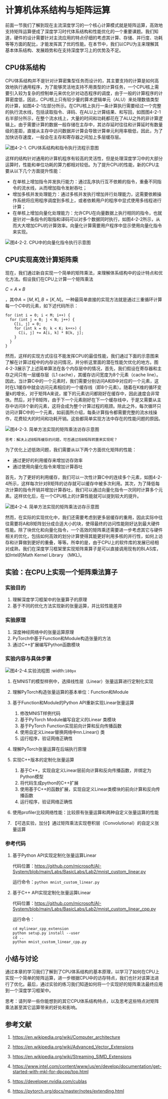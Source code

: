 <!--Copyright © Microsoft Corporation. All rights reserved.
  适用于[License](https://github.com/microsoft/AI-System/blob/main/LICENSE)版权许可-->

# 计算机体系结构与矩阵运算

前面一节我们了解到现在主流深度学习的一个核心计算模式就是矩阵运算，高效地支持矩阵运算便成了深度学习时代体系结构和性能优化的一个重要课题。我们知道，硬件的设计需要针对主流应用的特点仔细的考虑其计算、存储、并行度、功耗等等方面的配比，才能发挥其了优的性能。在本节中，我们以CPU为主来理解其基本体系结构、发展趋势和在支持深度学习上的优势及不足。

## CPU体系结构
CPU体系结构并不是针对计算密集型任务而设计的，其主要支持的计算是如何高效地执行通用程序，为了能够灵活地支持不用类型的计算任务，一个CPU核上需要引入较为复杂的控制单元来优化针对动态程序的调度，由于一般的计算程序的计算密度低，因此，CPU核上只有较少量的算术逻辑单元（ALU）来处理数值类型的计算，如图4-2-1左部分所示。在CPU核上执行一条计算执行需要经过一个完整的执行流水线，包括读取指令、译码、在ALU上计算结果、和写回，如图图4-2-1右半部分所示，在整个流水线上，大量的时间和功耗都花在了ALU之外的非计算逻辑上。由于需要计算的数据一般存储在主存中，其访存延时往往和计算延时有数量级的差距，直接从主存中访问数据并计算会导致计算单元利用率极低，因此，为了加快访存速度，一般会在主存和寄存器之间加上多层缓存层。

![图4-2-1. CPU体系结构和指令执行流程示意图](./img/4-2-1-cpu.png)


这样的结构针对通用的计算机程序有较高的灵活性，但是处理深度学习中的大部分运算时，性能和单位功耗的算力都相对较低。为了提升CPU的性能，新的CPU主要从以下几个方面提升性能：
  * 在单核上增加指令并发执行能力：通过乱序执行互不依赖的指令，重叠不同指令的流水线，从而增加指令发射吞吐；
  * 增加多核并发处理能力：通过多核并发执行增加并行处理能力，这需要依赖操作系统将应用程序调度到多核上，或者依赖用户的程序中显式使用多线程进行计算；
  * 在单核上增加向量化处理能力：允许CPU在向量数据上执行相同的指令，也就是针对一条指令的取指和译码可以对多个数据同时执行，如图4-2-2所示，从而大大增加CPU的计算效率。向量化计算需要用户程序中显示使用向量化指令来实现。

![图4-2-2. CPU中的向量化指令执行示意图](./img/4-2-2-vec.png)


## CPU实现高效计算矩阵乘
现在，我们通过新自实现一个简单的矩阵乘法，来理解体系结构中的设计特点和优化方法。假设我们在CPU上计算一个矩阵乘法

$C=A\times B$

，其中$A=[M,K], B=[K,N]$。一种最简单直接的实现方法就是通过三重循环计算每一个$C$中的元素，如下述代码所示：
```
for (int i = 0; i < M; i++) {
  for (int j = 0; j < N; j++) {
    C[i, j] = 0;
    for (int k = 0; k < K; k++>) {
      C[i, j] += A[i, k] * B[k, j];
    }
  }
}
```
然而，这样的实现方式往往不能发挥CPU的最佳性能，我们通过下面的示意图来了解在计算过程中的内存访问情况，并分析这里面的潜在性能欠优化的地方。图4-2-3展示了上述简单算法在各个内存层中的情况，首先，我们假设在寄存器和主存之间只有一层缓存层（L1 cache），其缓存访问宽度为8个元素（cache line）。因此，当计算C中的一个元素时，我们需要分别访问A和B中对应的一个元素，这时在L1缓存中就会访问元素相应的一个缓存线（即8个元素）。随着在K维的循环变量k的增长，对于矩阵A来说，接下的元素访问都刚好在缓存中，因此速度会非常快。然后，对于B矩阵，由于下一个元素刚好在下一个缓存线中，于是又需要从主存中访问8个新的元素，这将会成为整个计算过程的瓶颈。除此之外，每次循环只访问计算C中的一个元素，如前面所介绍，每条计算指令都需要完整的流水线操作，花费较大的时间和功耗开销。这些都简单实现方法中存在的性能问题的原因。

![图4-2-3. 简单方法实现的矩阵乘法访存示意图](./img/4-2-3-mat0.png)



```
思考：解决上述B矩阵缓存的问题，可否通过将B矩阵转置来实现呢？
```
为了优化上述低效问题，我们需要从以下两个方面优化矩阵的性能：
 * 通过更好的利用缓存来增加访存效率
 * 通过使用向量化指令来增加计算吞吐

首先，为了更好的利用缓存，我们可以一次性计算C中的连续多个元素，如图4-2-4所示，这样每次针对B矩阵的访存就可以缓存中被多次利用。其次，为了降低每次计算的指令开销并增加计算吞吐，我们可以通过向量化指令一次同时计算多个元素。这样优化后，在一个CPU核上的计算性能就可以提到较大的提升。

![图4-2-4. 简单方法实现的矩阵乘法访存示意图](./img/4-2-3-mat1.png)


然而，在实际的实现优化中，我们还需要考虑到更多层缓存的重用，因此实际中往往需要将A和B矩阵划分成合适大小的块，使得最终的访问性能刚好达到最大硬件性能。除了块优化和向量化指令，一个高效的矩阵乘还需要进一步考虑其它与硬件相关的优化，包括如何高效的划分计算使得其能更好利用多核的并行性，如何上访存和计算做到更好的重叠，等等。所幸的是，由于CPU上的软件库的发展已经相对成熟，我们在深度学习框架里实现矩阵乘算子是可以直接调用现有的BLAS库，如Intel的Math Kernel Library （MKL)。

## 实验：在CPU上实现一个矩阵乘法算子

### 实验目的
1.	理解深度学习框架中的张量算子的原理
2.	基于不同的优化方法实现新的张量运算，并比较性能差异

### 实验原理

1. 深度神经网络中的张量运算原理
2. PyTorch中基于Function和Module构造张量的方法
3. 通过C++扩展编写Python函数模块

### 实验内容与具体步骤

![图4-2-4.实验流程图](./img/4-2-4-flow.png)
:width:`180px`



1.	在MNIST的模型样例中，选择线性层（Linear）张量运算进行定制化实现

2.	理解PyTorch构造张量运算的基本单位：Function和Module

3.	基于Function和Module的Python API重新实现Linear张量运算
    1. 修改MNIST样例代码
    2. 基于PyTorch  Module编写自定义的Linear 类模块
    3. 基于PyTorch Function实现前向计算和反向传播函数
    4. 使用自定义Linear替换网络中nn.Linear() 类
    5. 运行程序，验证网络正确性
   
4.	理解PyTorch张量运算在后端执行原理

5.	实现C++版本的定制化张量运算

    1. 基于C++，实现自定义Linear层前向计算和反向传播函数，并绑定为Python模型
    2. 将代码生成python的C++扩展
    3. 使用基于C++的函数扩展，实现自定义Linear类模块的前向计算和反向传播函数
    4. 运行程序，验证网络正确性
   
6.	使用profiler比较网络性能：比较原有张量运算和两种自定义张量运算的性能

7.	【可选实验，加分】通过矩阵乘法实现卷积层（Convolutional）的自定义张量运算


### 参考代码

1.	基于Python API实现定制化张量运算Linear

    代码位置：https://github.com/microsoft/AI-System/blob/main/Labs/BasicLabs/Lab2/mnist_custom_linear.py

    运行命令：`python mnist_custom_linear.py`

2.	基于C++ API实现定制化张量运算Linear

    代码位置：https://github.com/microsoft/AI-System/blob/main/Labs/BasicLabs/Lab2/mnist_custom_linear_cpp.py

    运行命令：
    ```
    cd mylinear_cpp_extension
    python setup.py install --user
    cd ..
    python mnist_custom_linear_cpp.py
    ```

## 小结与讨论
通过本章的学习我们了解到了CPU体系结构的基本原理，以学习了如何在CPU上实现一个简单的矩阵运算，进一步根据CPU中的访存特点，我们也针对该算法进行了优化。最后，通过实验的练习我们知道如何将一个实现好的矩阵乘法最终应用到一个深度学习框架中。

思考：请列举一些你能想到的其它CPU体系结构特点，以及思考这些特点对矩阵乘法甚至其它运算带来的好处和影响。

## 参考文献

1. https://en.wikipedia.org/wiki/Computer_architecture

2. https://en.wikipedia.org/wiki/Advanced_Vector_Extensions

3. https://en.wikipedia.org/wiki/Streaming_SIMD_Extensions

4. https://www.intel.com/content/www/us/en/develop/documentation/get-started-with-mkl-for-dpcpp/top.html

5. https://developer.nvidia.com/cublas

6. https://pytorch.org/docs/master/notes/extending.html
